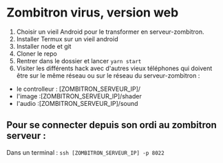 # Zombitron virus, version web

1. Choisir un vieil Android pour le transformer en serveur-zombitron.
1. Installer Termux sur un vieil android
2. Installer node et git
3. Cloner le repo
4. Rentrer dans le dossier et lancer `yarn start`
5. Visiter les différents hack avec d'autres vieux téléphones qui doivent être sur le même réseau ou sur le réseau du serveur-zombitron :
  - le controlleur : [ZOMBITRON_SERVEUR_IP]/
  - l'image :[ZOMBITRON_SERVEUR_IP]/shader
  - l'audio :[ZOMBITRON_SERVEUR_IP]/sound

## Pour se connecter depuis son ordi au zombitron serveur : 

Dans un terminal : `ssh [ZOMBITRON_SERVEUR_IP] -p 8022`
